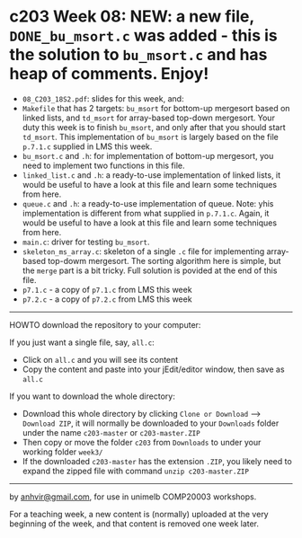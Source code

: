  c203 Week 08: NEW: a new file, `DONE_bu_msort.c` was added - this is the solution to `bu_msort.c` and has heap of comments. Enjoy!
=======
  * `08_C203_18S2.pdf`: slides for this week, and:
  * `Makefile` that has 2 targets: `bu_msort` for bottom-up mergesort based on linked lists, and `td_msort` for array-based top-down mergesort. Your duty this week is to finish `bu_msort`, and only after that you should start `td_msort`. This implementation of `bu_msort` is largely based on the file `p.7.1.c` supplied in LMS this week.
  * `bu_msort.c` and `.h`: for implementation of bottom-up mergesort, you need to implement two functions in this file.
  *  `linked_list.c` and `.h`: a ready-to-use implementation of linked lists, it would be useful to have a look at this file and learn some techniques from here.
  *  `queue.c` and `.h`: a ready-to-use implementation of queue. Note: yhis implementation is different from what supplied in `p.7.1.c`. Again, it would be useful to have a look at this file and learn some techniques from here.
  * `main.c`: driver for testing `bu_msort`.
  * `skeleton_ms_array.c`: skeleton of a single `.c` file for implementing array-based top-dowm mergesort. The sorting algorithm here is simple, but the `merge` part is a bit tricky. Full solution is povided at the end of this file. 
  *  `p7.1.c` - a copy of `p7.1.c` from LMS this week
  *  `p7.2.c` - a copy of `p7.2.c` from LMS this week

------------------------------------------------------

HOWTO download the repository to your computer:

If you just want a single file, say, `all.c`:
  * Click on `all.c` and you will see its content 
  * Copy the content and paste into your jEdit/editor window, then save as `all.c`

If you want to download the whole directory:
  * Download this whole directory by clicking `Clone or Download` --> `Download ZIP`, it will normally be downloaded to your `Downloads` folder under the name `c203-master` or `c203-master.ZIP`
  * Then copy or move the folder `c203` from `Downloads` to under your working folder `week3/`
  * If the downloaded `c203-master` has the extension `.ZIP`, you likely need to expand the zipped file with command `unzip c203-master.ZIP`
 

-------------------------------------------------------------
by anhvir@gmail.com, for use in unimelb COMP20003 workshops.

For a teaching week, a new content is (normally) uploaded at the very beginning of the week, and that content is removed one week later.
